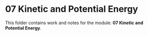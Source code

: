 # 07 Kinetic and Potential Energy

This folder contains work and notes for the module: **07 Kinetic and Potential Energy**.